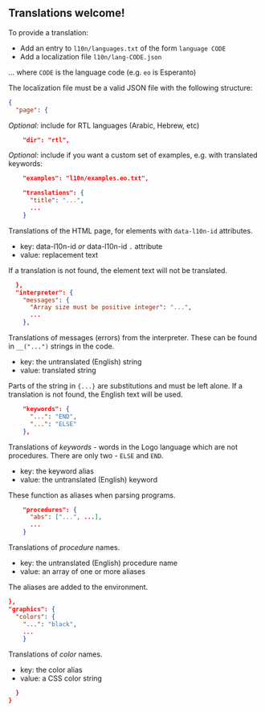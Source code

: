 ## Translations welcome! ##

To provide a translation:

* Add an entry to `l10n/languages.txt` of the form `language CODE`
* Add a localization file `l10n/lang-CODE.json`

... where `CODE` is the language code (e.g. `eo` is Esperanto)

The localization file must be a valid JSON file with the following structure:

```json
{
  "page": {
```

_Optional:_ include for RTL languages (Arabic, Hebrew, etc)

```json
    "dir": "rtl",
```

_Optional:_ include if you want a custom set of examples, e.g. with translated keywords:

```json
    "examples": "l10n/examples.eo.txt",
```

```json
    "translations": {
      "title": "...",
      ...
    }
```

Translations of the HTML page, for elements with `data-l10n-id` attributes.

* key: data-l10n-id _or_ data-l10n-id `.` attribute
* value: replacement text

If a translation is not found, the element text will not be translated.

```json
  },
  "interpreter": {
    "messages": {
      "Array size must be positive integer": "...",
      ...
    },
```

Translations of messages (errors) from the interpreter.
These can be found in `__("...")` strings in the code.

* key: the untranslated (English) string
* value: translated string

Parts of the string in `{...}` are substitutions and must be left alone.
If a translation is not found, the English text will be used.

```json
    "keywords": {
      "...": "END",
      "...": "ELSE"
    },
```      
      
Translations of _keywords_ - words in the Logo language which are not procedures.
There are only two - `ELSE` and `END`.

* key: the keyword alias
* value: the untranslated (English) keyword

These function as aliases when parsing programs.

```json   
    "procedures": {
      "abs": ["...", ...],
      ...
    }
```

Translations of _procedure_ names.

* key: the untranslated (English) procedure name
* value: an array of one or more aliases

The aliases are added to the environment.

```json
},
"graphics": {
  "colors": {
    "...": "black",
    ...
    }
```    

Translations of _color_ names.

* key: the color alias
* value: a CSS color string


```json
  }
}
```
